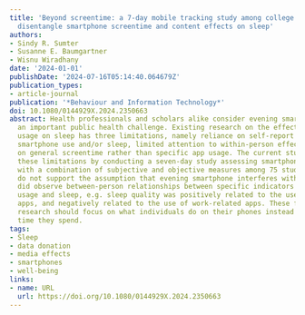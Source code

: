```yaml
---
title: 'Beyond screentime: a 7-day mobile tracking study among college students to
  disentangle smartphone screentime and content effects on sleep'
authors:
- Sindy R. Sumter
- Susanne E. Baumgartner
- Wisnu Wiradhany
date: '2024-01-01'
publishDate: '2024-07-16T05:14:40.064679Z'
publication_types:
- article-journal
publication: '*Behaviour and Information Technology*'
doi: 10.1080/0144929X.2024.2350663
abstract: Health professionals and scholars alike consider evening smartphone use
  an important public health challenge. Existing research on the effects of smartphone
  usage on sleep has three limitations, namely reliance on self-report measures of
  smartphone use and/or sleep, limited attention to within-person effects, and a focus
  on general screentime rather than specific app usage. The current study addressed
  these limitations by conducting a seven-day study assessing smartphone use and sleep
  with a combination of subjective and objective measures among 75 students. The findings
  do not support the assumption that evening smartphone interferes with sleep. We
  did observe between-person relationships between specific indicators of smartphone
  usage and sleep, e.g. sleep quality was positively related to the use of meditation
  apps, and negatively related to the use of work-related apps. These findings indicate
  research should focus on what individuals do on their phones instead of how much
  time they spend.
tags:
- Sleep
- data donation
- media effects
- smartphones
- well-being
links:
- name: URL
  url: https://doi.org/10.1080/0144929X.2024.2350663
---
```

